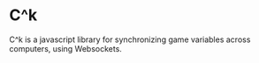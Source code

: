# C^k 

C^k is a javascript library for synchronizing game variables across computers, using Websockets. 

